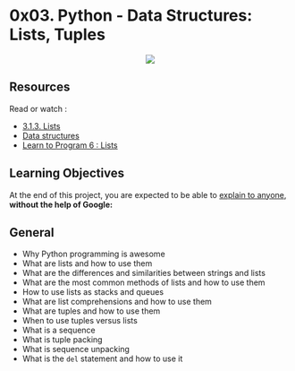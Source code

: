 # 0x03. Python - Data Structures: Lists, Tuples

<p align="center">
    <img size="400" src="https://miro.medium.com/v2/resize:fit:720/format:webp/1*Det-kkoSw9T4IZ4XrypVNQ.png">
</p>

## Resources

Read or watch :
- [3.1.3. Lists](https://docs.python.org/3/tutorial/introduction.html#lists)
- [Data structures](https://docs.python.org/3/tutorial/datastructures.html)
- [Learn to Program 6 : Lists](https://www.youtube.com/watch?v=A1HUzrvS-Pw&list=PLGLfVvz_LVvTn3cK5e6LjhgGiSeVlIRwt&index=7)

## Learning Objectives

At the end of this project, you are expected to be able to [explain to anyone](), **without the help of Google:**

## General
- Why Python programming is awesome
- What are lists and how to use them
- What are the differences and similarities between strings and lists
- What are the most common methods of lists and how to use them
- How to use lists as stacks and queues
- What are list comprehensions and how to use them
- What are tuples and how to use them
- When to use tuples versus lists
- What is a sequence
- What is tuple packing
- What is sequence unpacking
- What is the `del` statement and how to use it